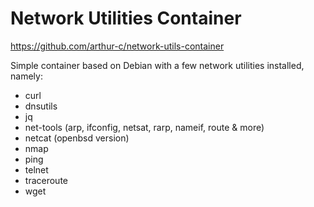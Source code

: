Network Utilities Container
===========================

https://github.com/arthur-c/network-utils-container

Simple container based on Debian with a few network utilities installed, namely:

  - curl
  - dnsutils
  - jq
  - net-tools (arp, ifconfig, netsat, rarp, nameif, route & more)
  - netcat (openbsd version)
  - nmap
  - ping
  - telnet
  - traceroute
  - wget
